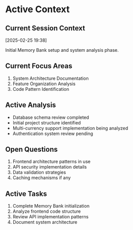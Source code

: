 # Active Context

## Current Session Context
[2025-02-25 19:38]

Initial Memory Bank setup and system analysis phase.

## Current Focus Areas
1. System Architecture Documentation
2. Feature Organization Analysis
3. Code Pattern Identification

## Active Analysis
- Database schema review completed
- Initial project structure identified
- Multi-currency support implementation being analyzed
- Authentication system review pending

## Open Questions
1. Frontend architecture patterns in use
2. API security implementation details
3. Data validation strategies
4. Caching mechanisms if any

## Active Tasks
1. Complete Memory Bank initialization
2. Analyze frontend code structure
3. Review API implementation patterns
4. Document system architecture